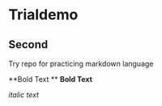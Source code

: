 # Trialdemo

## Second
Try repo for practicing markdown language

**Bold Text **
__Bold Text__

*italic text*


